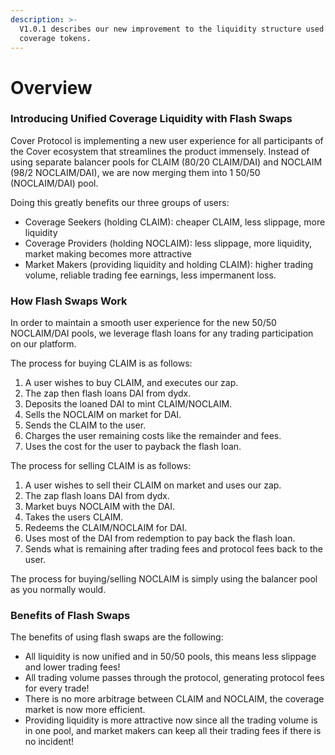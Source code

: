 ```yaml
---
description: >-
  V1.0.1 describes our new improvement to the liquidity structure used for
  coverage tokens.
---
```


# Overview

### Introducing Unified Coverage Liquidity with Flash Swaps

Cover Protocol is implementing a new user experience for all participants of the Cover ecosystem that streamlines the product immensely. Instead of using separate balancer pools for CLAIM \(80/20 CLAIM/DAI\) and NOCLAIM \(98/2 NOCLAIM/DAI\), we are now merging them into 1 50/50 \(NOCLAIM/DAI\) pool. 

Doing this greatly benefits our three groups of users:

* Coverage Seekers \(holding CLAIM\): cheaper CLAIM, less slippage, more liquidity
* Coverage Providers \(holding NOCLAIM\): less slippage, more liquidity, market making becomes more attractive
* Market Makers \(providing liquidity and holding CLAIM\): higher trading volume, reliable trading fee earnings, less impermanent loss.

### How Flash Swaps Work

In order to maintain a smooth user experience for the new 50/50 NOCLAIM/DAI pools, we leverage flash loans for any trading participation on our platform.

The process for buying CLAIM is as follows:

1. A user wishes to buy CLAIM, and executes our zap.
2. The zap then flash loans DAI from dydx.
3. Deposits the loaned DAI to mint CLAIM/NOCLAIM.
4. Sells the NOCLAIM on market for DAI.
5. Sends the CLAIM to the user.
6. Charges the user remaining costs like the remainder and fees.
7. Uses the cost for the user to payback the flash loan.

The process for selling CLAIM is as follows:

1. A user wishes to sell their CLAIM on market and uses our zap.
2. The zap flash loans DAI from dydx.
3. Market buys NOCLAIM with the DAI.
4. Takes the users CLAIM.
5. Redeems the CLAIM/NOCLAIM for DAI.
6. Uses most of the DAI from redemption to pay back the flash loan.
7. Sends what is remaining after trading fees and protocol fees back to the user.

 The process for buying/selling NOCLAIM is simply using the balancer pool as you normally would.

### Benefits of Flash Swaps

The benefits of using flash swaps are the following:

* All liquidity is now unified and in 50/50 pools, this means less slippage and lower trading fees!
* All trading volume passes through the protocol, generating protocol fees for every trade!
* There is no more arbitrage between CLAIM and NOCLAIM, the coverage market is now more efficient.
*  Providing liquidity is more attractive now since all the trading volume is in one pool, and market makers can keep all their trading fees if there is no incident!



